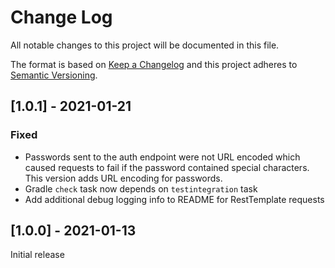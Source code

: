 # Change Log
All notable changes to this project will be documented in this file.

The format is based on [Keep a Changelog](http://keepachangelog.com/)
and this project adheres to [Semantic Versioning](http://semver.org/).

## [1.0.1] - 2021-01-21

### Fixed

- Passwords sent to the auth endpoint were not URL encoded which caused requests to fail if the password contained special characters. This version adds URL encoding for passwords.
- Gradle `check` task now depends on `testintegration` task
- Add additional debug logging info to README for RestTemplate requests

## [1.0.0] - 2021-01-13

Initial release
